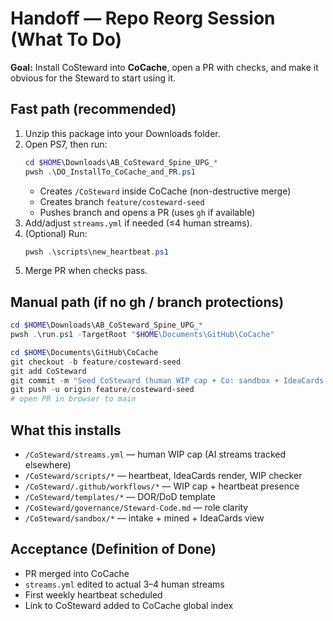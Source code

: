 # Handoff — Repo Reorg Session (What To Do)
**Goal:** Install CoSteward into **CoCache**, open a PR with checks, and make it obvious for the Steward to start using it.

## Fast path (recommended)
1) Unzip this package into your Downloads folder.
2) Open PS7, then run:
   ```powershell
   cd $HOME\Downloads\AB_CoSteward_Spine_UPG_*
   pwsh .\DO_InstallTo_CoCache_and_PR.ps1
   ```
   - Creates `/CoSteward` inside CoCache (non-destructive merge)
   - Creates branch `feature/costeward-seed`
   - Pushes branch and opens a PR (uses `gh` if available)
3) Add/adjust `streams.yml` if needed (≤4 human streams).
4) (Optional) Run:
   ```powershell
   pwsh .\scripts\new_heartbeat.ps1
   ```
5) Merge PR when checks pass.

## Manual path (if no gh / branch protections)
```powershell
cd $HOME\Downloads\AB_CoSteward_Spine_UPG_*
pwsh .\run.ps1 -TargetRoot "$HOME\Documents\GitHub\CoCache"

cd $HOME\Documents\GitHub\CoCache
git checkout -b feature/costeward-seed
git add CoSteward
git commit -m "Seed CoSteward (human WIP cap + Co: sandbox + IdeaCards + weekly ritual)"
git push -u origin feature/costeward-seed
# open PR in browser to main
```

## What this installs
- `/CoSteward/streams.yml` — human WIP cap (AI streams tracked elsewhere)
- `/CoSteward/scripts/*` — heartbeat, IdeaCards render, WIP checker
- `/CoSteward/.github/workflows/*` — WIP cap + heartbeat presence
- `/CoSteward/templates/*` — DOR/DoD template
- `/CoSteward/governance/Steward-Code.md` — role clarity
- `/CoSteward/sandbox/*` — intake + mined + IdeaCards view

## Acceptance (Definition of Done)
- PR merged into CoCache
- `streams.yml` edited to actual 3–4 human streams
- First weekly heartbeat scheduled
- Link to CoSteward added to CoCache global index

